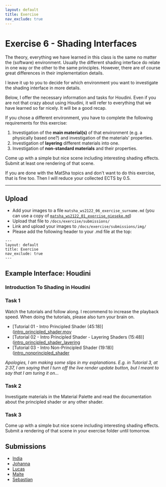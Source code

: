 ```yaml
---
layout: default
title: Exercise
nav_exclude: true
---
```



# Exercise 6 - Shading Interfaces

The theory, everything we have learned in this class is the same no matter the (software) environment. Usually the different shading interface do relate in one way or the other to the same principles. However, there are of course great differences in their implementation details.  

I leave it up to you to decide for which environment you want to investigate the shading interface in more details.  

Below, I offer the necessary information and tasks for Houdini. Even if you are not that crazy about using Houdini, it will refer to everything that we have learned so far nicely. It will be a good recap.
  
If you chose a different environment, you have to complete the following requirements for this exercise:

1. Investigation of the **main material(s)** of that environment (e.g. a physically based one?) and investigation of the materials' properties.
2. Investigation of **layering** different materials into one.
3. Investigation of **non-standard materials** and their properties.

Come up with a simple but nice scene including interesting shading effects. Submit at least one rendering of that scene.

If you are done with the MatSha topics and don't want to do this exercise, that is fine too. Then I will reduce your collected ECTS by 0.5.

------
## Upload

* Add your images to a file `matsha_ws2122_06_exercise_surname.md` (you can use a copy of [`matsha_ws2122_01_exercise_gieseke.md`](submissions/matsha_ws2122_01_exercise_gieseke.md))
* Upload that file to `/docs/exercise/submissions/`
* Link and upload your images to `/docs/exercise/submissions/img/`
* Please add the following header to your .md file at the top:

```
---
layout: default
title: Exercise
nav_exclude: true
---
```

## Example Interface: Houdini

### Introduction To Shading in Houdini

### Task 1

Watch the tutorials and follow along. I recommend to increase the playback speed. When doing the tutorials, please also turn your brain on.

* [Tutorial 01 - Intro Principled Shader (45:18)]([intro_principled_shader.mov](https://e.pcloud.link/publink/show?code=XZ2z6kZqlc81zzf7E0s3XWxN8pyobkK8gpk)
* [Tutorial 02 - Intro Principled Shader - Layering Shaders (15:48)]([intro_principled_shader_layering](https://e.pcloud.link/publink/show?code=XZWz6kZcPcI7iPYtwYwI8F32cTFwQF733xX)
* [Tutorial 03 - Intro Non-Principled Shader (19:18)]([intro_nonprincipled_shader](https://e.pcloud.link/publink/show?code=XZsz6kZJQ1M2SvwrIFWTdPhEN0Q5JJRvjrV)


*Apologies, I am making some slips in my explanations. E.g. in Tutorial 3, at 2:37, I am saying that I turn off the live render update button, but I meant to say that I am turing it on...*
  

### Task 2

Investigate materials in the Material Palette and read the documentation about the principled shader or any other shader.


### Task 3

Come up with a simple but nice scene including interesting shading effects. Submit a rendering of that scene in your exercise folder until tomorrow.


## Submissions

* [India](submissions/matsha_ws2122_06_exercise_aparicio.md)
* [Johanna](submissions/matsha_ws2122_06_exercise_hartmann.md)
* [Lucas](submissions/matsha_ws2122_06_exercise_gray.md)
* [Malte](submissions/matsha_ws2122_06_exercise_hillebrand.md)
* [Sebastian](submissions/matsha_ws2122_06_exercise_wilhelm.md)
